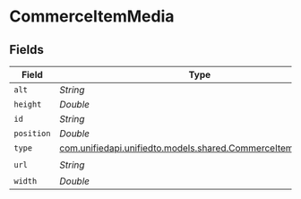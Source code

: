 # CommerceItemMedia


## Fields

| Field                                                                                                        | Type                                                                                                         | Required                                                                                                     | Description                                                                                                  |
| ------------------------------------------------------------------------------------------------------------ | ------------------------------------------------------------------------------------------------------------ | ------------------------------------------------------------------------------------------------------------ | ------------------------------------------------------------------------------------------------------------ |
| `alt`                                                                                                        | *String*                                                                                                     | :heavy_minus_sign:                                                                                           | N/A                                                                                                          |
| `height`                                                                                                     | *Double*                                                                                                     | :heavy_minus_sign:                                                                                           | N/A                                                                                                          |
| `id`                                                                                                         | *String*                                                                                                     | :heavy_minus_sign:                                                                                           | N/A                                                                                                          |
| `position`                                                                                                   | *Double*                                                                                                     | :heavy_minus_sign:                                                                                           | N/A                                                                                                          |
| `type`                                                                                                       | [com.unifiedapi.unifiedto.models.shared.CommerceItemMediaType](../../models/shared/CommerceItemMediaType.md) | :heavy_minus_sign:                                                                                           | N/A                                                                                                          |
| `url`                                                                                                        | *String*                                                                                                     | :heavy_check_mark:                                                                                           | N/A                                                                                                          |
| `width`                                                                                                      | *Double*                                                                                                     | :heavy_minus_sign:                                                                                           | N/A                                                                                                          |
